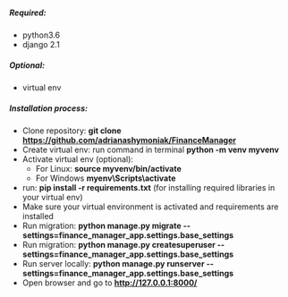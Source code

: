 ##### Required:
* python3.6
* django 2.1
##### Optional:
* virtual env

##### Installation process:
* Clone repository: **git clone https://github.com/adrianashymoniak/FinanceManager**
* Create virtual env:  run command in terminal **python -m venv myvenv**
* Activate virtual env (optional): 
    - For Linux: **source myvenv/bin/activate**
    - For Windows **myenv\Scripts\activate**
* run: **pip install -r requirements.txt** (for installing required libraries in your virtual env)
* Make sure your virtual environment is activated and requirements are installed    
* Run migration: **python manage.py migrate --settings=finance_manager_app.settings.base_settings**
* Run migration: **python manage.py createsuperuser --settings=finance_manager_app.settings.base_settings**
* Run server locally: **python manage.py runserver --settings=finance_manager_app.settings.base_settings**
* Open browser and go to  **http://127.0.0.1:8000/**